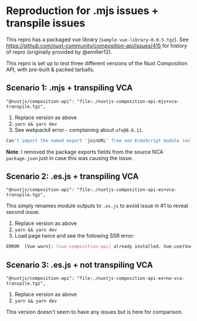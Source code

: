 # Reproduction for .mjs issues + transpile issues

This repro has a packaged vue library (`sample-vue-library-0.0.5.tgz`). See https://github.com/nuxt-community/composition-api/issues/415 for history of repro (originally provided by @emiller12).

This repro is set up to test three different versions of the Nuxt Composition API, with pre-built & packed tarballs.

## Scenario 1: .mjs + transpiling VCA

`"@nuxtjs/composition-api": "file:./nuxtjs-composition-api-mjs+vca-transpile.tgz",`

1. Replace version as above
2. `yarn && yarn dev`
3. See webpack4 error - complaining about `ufo@0.6.11`.

```bash
Can't import the named export 'joinURL' from non EcmaScript module (only default export is available)
```

**Note**: I removed the package exports fields from the source NCA `package.json` just in case this was causing the issue.

## Scenario 2: .es.js + transpiling VCA

`"@nuxtjs/composition-api": "file:./nuxtjs-composition-api-es+vca-transpile.tgz",`

This simply renames module outputs to `.es.js` to avoid issue in #1 to reveal second issue.

1. Replace version as above
2. `yarn && yarn dev`
3. Load page twice and see the following SSR error:

```bash
ERROR  [Vue warn]: [vue-composition-api] already installed. Vue.use(VueCompositionAPI) should be called only once.
```

## Scenario 3: .es.js + not transpiling VCA

`"@nuxtjs/composition-api": "file:./nuxtjs-composition-api-es+no-vca-transpile.tgz",`

1. Replace version as above
2. `yarn && yarn dev`

This version doesn't seem to have any issues but is here for comparison.
